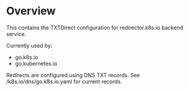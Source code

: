 Overview
====
This contains the TXTDirect configuration for redirector.k8s.io backend service.

Currently used by:
- go.k8s.io
- go.kubernetes.io

Redirects are configured using DNS TXT records.
See /k8s.io/dns/go.k8s.io.yaml for current records.
